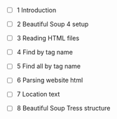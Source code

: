 * [ ] 1 Introduction
* [ ] 2 Beautiful Soup 4 setup

* [ ] 3 Reading HTML files
* [ ] 4 Find by tag name

* [ ] 5 Find all by tag name
* [ ] 6 Parsing website html

* [ ] 7 Location text
* [ ] 8 Beautiful Soup Tress structure
